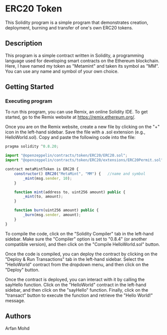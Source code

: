# ERC20 Token

This Solidity program is a simple program that demonstrates creation, deployment, burning and transfer of one's own ERC20 tokens. 
## Description

This program is a simple contract written in Solidity, a programming language used for developing smart contracts on the Ethereum blockchain. Here, I have named my token as "Metamint" and taken its symbol as "MM". You can use any name and symbol of your own choice.

## Getting Started

### Executing program

To run this program, you can use Remix, an online Solidity IDE. To get started, go to the Remix website at https://remix.ethereum.org/.

Once you are on the Remix website, create a new file by clicking on the "+" icon in the left-hand sidebar. Save the file with a .sol extension (e.g., HelloWorld.sol). Copy and paste the following code into the file:

```javascript
pragma solidity ^0.8.20;

import "@openzeppelin/contracts/token/ERC20/ERC20.sol";
import "@openzeppelin/contracts/token/ERC20/extensions/ERC20Permit.sol";

contract metaMintToken is ERC20 {
    constructor() ERC20("MetaMint", "MM") {   //name and symbol
        _mint(msg.sender, 10);
    }

    function mint(address to, uint256 amount) public {
        _mint(to, amount);
    }

    function burn(uint256 amount) public {
        _burn(msg.sender, amount);
    }
}

```

To compile the code, click on the "Solidity Compiler" tab in the left-hand sidebar. Make sure the "Compiler" option is set to "0.8.4" (or another compatible version), and then click on the "Compile HelloWorld.sol" button.

Once the code is compiled, you can deploy the contract by clicking on the "Deploy & Run Transactions" tab in the left-hand sidebar. Select the "HelloWorld" contract from the dropdown menu, and then click on the "Deploy" button.

Once the contract is deployed, you can interact with it by calling the sayHello function. Click on the "HelloWorld" contract in the left-hand sidebar, and then click on the "sayHello" function. Finally, click on the "transact" button to execute the function and retrieve the "Hello World!" message.

## Authors

Arfan Mohd
